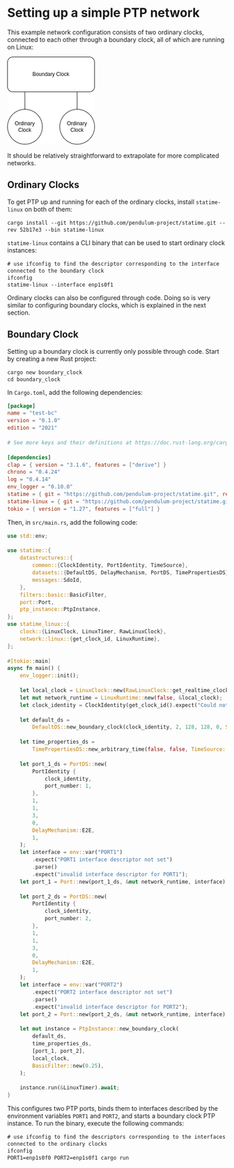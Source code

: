 # Setting up a simple PTP network

This example network configuration consists of two ordinary clocks, connected to each other through a boundary clock,
all of which are running on Linux:

![setup](images/setup.png)

It should be relatively straightforward to extrapolate for more complicated networks.

## Ordinary Clocks

To get PTP up and running for each of the ordinary clocks, install `statime-linux` on both of them:

```shell
cargo install --git https://github.com/pendulum-project/statime.git --rev 52b17e3 --bin statime-linux
```

`statime-linux` contains a CLI binary that can be used to start ordinary clock instances:

```shell
# use ifconfig to find the descriptor corresponding to the interface connected to the boundary clock
ifconfig
statime-linux --interface enp1s0f1
```

Ordinary clocks can also be configured through code. Doing so is very similar to configuring boundary clocks, which is
explained in the next section.

## Boundary Clock

Setting up a boundary clock is currently only possible through code. Start by creating a new Rust project:

```shell
cargo new boundary_clock
cd boundary_clock
```

In `Cargo.toml`, add the following dependencies:

```toml
[package]
name = "test-bc"
version = "0.1.0"
edition = "2021"

# See more keys and their definitions at https://doc.rust-lang.org/cargo/reference/manifest.html

[dependencies]
clap = { version = "3.1.6", features = ["derive"] }
chrono = "0.4.24"
log = "0.4.14"
env_logger = "0.10.0"
statime = { git = "https://github.com/pendulum-project/statime.git", rev = "52b17e3" }
statime-linux = { git = "https://github.com/pendulum-project/statime.git", rev = "52b17e3" }
tokio = { version = "1.27", features = ["full"] }
```

Then, in `src/main.rs`, add the following code:

```rust
use std::env;

use statime::{
    datastructures::{
        common::{ClockIdentity, PortIdentity, TimeSource},
        datasets::{DefaultDS, DelayMechanism, PortDS, TimePropertiesDS},
        messages::SdoId,
    },
    filters::basic::BasicFilter,
    port::Port,
    ptp_instance::PtpInstance,
};
use statime_linux::{
    clock::{LinuxClock, LinuxTimer, RawLinuxClock},
    network::linux::{get_clock_id, LinuxRuntime},
};

#[tokio::main]
async fn main() {
    env_logger::init();

    let local_clock = LinuxClock::new(RawLinuxClock::get_realtime_clock());
    let mut network_runtime = LinuxRuntime::new(false, &local_clock);
    let clock_identity = ClockIdentity(get_clock_id().expect("Could not get clock identity"));

    let default_ds =
        DefaultDS::new_boundary_clock(clock_identity, 2, 128, 128, 0, SdoId::default());

    let time_properties_ds =
        TimePropertiesDS::new_arbitrary_time(false, false, TimeSource::InternalOscillator);

    let port_1_ds = PortDS::new(
        PortIdentity {
            clock_identity,
            port_number: 1,
        },
        1,
        1,
        3,
        0,
        DelayMechanism::E2E,
        1,
    );
    let interface = env::var("PORT1")
        .expect("PORT1 interface descriptor not set")
        .parse()
        .expect("invalid interface descriptor for PORT1");
    let port_1 = Port::new(port_1_ds, &mut network_runtime, interface).await;

    let port_2_ds = PortDS::new(
        PortIdentity {
            clock_identity,
            port_number: 2,
        },
        1,
        1,
        3,
        0,
        DelayMechanism::E2E,
        1,
    );
    let interface = env::var("PORT2")
        .expect("PORT2 interface descriptor not set")
        .parse()
        .expect("invalid interface descriptor for PORT2");
    let port_2 = Port::new(port_2_ds, &mut network_runtime, interface).await;

    let mut instance = PtpInstance::new_boundary_clock(
        default_ds,
        time_properties_ds,
        [port_1, port_2],
        local_clock,
        BasicFilter::new(0.25),
    );

    instance.run(&LinuxTimer).await;
}
```

This configures two PTP ports, binds them to interfaces described by the environment variables `PORT1` and `PORT2`, and
starts a boundary clock PTP instance. To run the binary, execute the following commands:

```shell
# use ifconfig to find the descriptors corresponding to the interfaces connected to the ordinary clocks
ifconfig
PORT1=enp1s0f0 PORT2=enp1s0f1 cargo run
```
